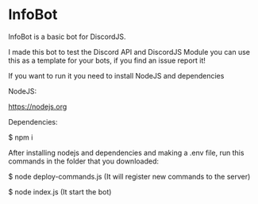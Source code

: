 # InfoBot
InfoBot is a basic bot for DiscordJS.

I made this bot to test the Discord API and DiscordJS Module
you can use this as a template for your bots, if you find an issue report it!

If you want to run it you need to install NodeJS and dependencies

NodeJS:

https://nodejs.org

Dependencies:

$ npm i



After installing nodejs and dependencies and making a .env file, run this commands in the folder that you downloaded:

$ node deploy-commands.js   (It will register new commands to the server) 

$ node index.js   (It start the bot)
